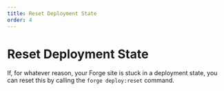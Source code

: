 ```yaml
---
title: Reset Deployment State
order: 4
---
```


# Reset Deployment State

If, for whatever reason, your Forge site is stuck in a deployment state, you can reset this by calling the `forge deploy:reset` command.
